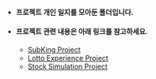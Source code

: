 - #### 프로젝트 개인 일지를 모아둔 폴더입니다.
- #### 프로젝트 관련 내용은 아래 링크를 참고하세요.
	- [SubKing Project](https://github.com/LeeKangHo1/SUBKINGproject)
 	- [Lotto Experience Project](https://github.com/LeeKangHo1/lottoTeam3)
	- [Stock Simulation Project](https://github.com/LeeKangHo1/Magnificent_Architects)
	
